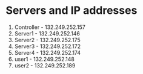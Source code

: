 # Servers and IP addresses

1. Controller - 132.249.252.157
2. Server1 - 132.249.252.146
3. Server2 - 132.249.252.175
4. Server3 - 132.249.252.172
5. Server4 - 132.249.252.174
6. user1 - 132.249.252.148
7. user2 - 132.249.252.189

